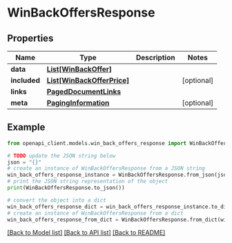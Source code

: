 # WinBackOffersResponse


## Properties

Name | Type | Description | Notes
------------ | ------------- | ------------- | -------------
**data** | [**List[WinBackOffer]**](WinBackOffer.md) |  | 
**included** | [**List[WinBackOfferPrice]**](WinBackOfferPrice.md) |  | [optional] 
**links** | [**PagedDocumentLinks**](PagedDocumentLinks.md) |  | 
**meta** | [**PagingInformation**](PagingInformation.md) |  | [optional] 

## Example

```python
from openapi_client.models.win_back_offers_response import WinBackOffersResponse

# TODO update the JSON string below
json = "{}"
# create an instance of WinBackOffersResponse from a JSON string
win_back_offers_response_instance = WinBackOffersResponse.from_json(json)
# print the JSON string representation of the object
print(WinBackOffersResponse.to_json())

# convert the object into a dict
win_back_offers_response_dict = win_back_offers_response_instance.to_dict()
# create an instance of WinBackOffersResponse from a dict
win_back_offers_response_from_dict = WinBackOffersResponse.from_dict(win_back_offers_response_dict)
```
[[Back to Model list]](../README.md#documentation-for-models) [[Back to API list]](../README.md#documentation-for-api-endpoints) [[Back to README]](../README.md)


